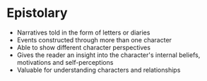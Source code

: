 # Epistolary

- Narratives told in the form of letters or diaries
- Events constructed through more than one character
- Able to show different character perspectives
- Gives the reader an insight into the character's internal beliefs, motivations and self-perceptions
- Valuable for understanding characters and relationships